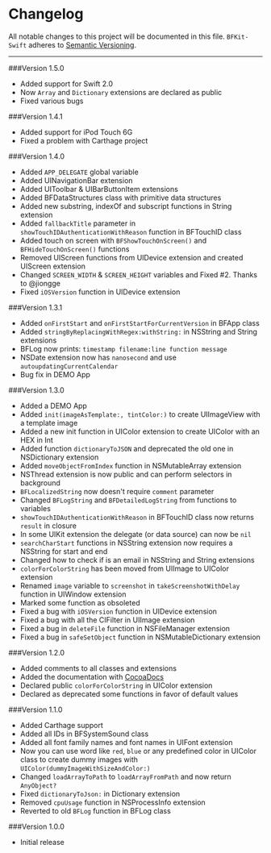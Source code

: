 Changelog
=========

All notable changes to this project will be documented in this file.
`BFKit-Swift` adheres to [Semantic Versioning](http://semver.org/).

---

###Version 1.5.0
- Added support for Swift 2.0
- Now ```Array``` and ```Dictionary``` extensions are declared as public
- Fixed various bugs

###Version 1.4.1
- Added support for iPod Touch 6G
- Fixed a problem with Carthage project

###Version 1.4.0
- Added ```APP_DELEGATE``` global variable
- Added UINavigationBar extension
- Added UIToolbar & UIBarButtonItem extensions
- Added BFDataStructures class with primitive data structures
- Added new substring, indexOf and subscript functions in String extension
- Added ```fallbackTitle``` parameter in ```showTouchIDAuthenticationWithReason``` function in BFTouchID class
- Added touch on screen with ```BFShowTouchOnScreen()``` and ```BFHideTouchOnScreen()``` functions
- Removed UIScreen functions from UIDevice extension and created UIScreen extension
- Changed ```SCREEN_WIDTH``` & ```SCREEN_HEIGHT``` variables and Fixed #2. Thanks to @jiongge
- Fixed ```iOSVersion``` function in UIDevice extension

###Version 1.3.1
- Added ```onFirstStart``` and ```onFirstStartForCurrentVersion``` in BFApp class
- Added ```stringByReplacingWithRegex:withString:``` in NSString and String extensions
- BFLog now prints: ```timestamp filename:line function message```
- NSDate extension now has ```nanosecond``` and use ```autoupdatingCurrentCalendar```
- Bug fix in DEMO App

###Version 1.3.0
- Added a DEMO App
- Added ```init(imageAsTemplate:, tintColor:)``` to create UIImageView with a template image
- Added a new init function in UIColor extension to create UIColor with an HEX in Int
- Added function ```dictionaryToJSON``` and deprecated the old one in NSDictionary extension
- Added ```moveObjectFromIndex``` function in NSMutableArray extension
- NSThread extension is now public and can perform selectors in background
- ```BFLocalizedString``` now doesn't require ```comment``` parameter
- Changed ```BFLogString``` and ```BFDetailedLogString``` from functions to variables
- ```showTouchIDAuthenticationWithReason``` in BFTouchID class now returns ```result``` in closure
- In some UIKit extension the delegate (or data source) can now be ```nil```
- ```searchCharStart``` functions in NSString extension now requires a NSString for start and end
- Changed how to check if is an email in NSString and String extensions
- ```colorForColorString``` has been moved from UIImage to UIColor extension
- Renamed ```image``` variable to ```screenshot``` in ```takeScreenshotWithDelay``` function in UIWindow extension
- Marked some function as obsoleted
- Fixed a bug with ```iOSVersion``` function in UIDevice extension
- Fixed a bug with all the CIFilter in UIImage extension
- Fixed a bug in ```deleteFile``` function in NSFileManager extension
- Fixed a bug in ```safeSetObject``` function in NSMutableDictionary extension

###Version 1.2.0
- Added comments to all classes and extensions
- Added the documentation with [CocoaDocs](http://cocoadocs.org/docsets/BFKit-Swift/)
- Declared public ```colorForColorString``` in UIColor extension
- Declared as deprecated some functions in favor of default values

###Version 1.1.0
- Added Carthage support
- Added all IDs in BFSystemSound class
- Added all font family names and font names in UIFont extension
- Now you can use word like ```red```, ```blue``` or any predefined color in UIColor class to create dummy images with ```UIColor(dummyImageWithSizeAndColor:)```
- Changed ```loadArrayToPath``` to ```loadArrayFromPath``` and now return ```AnyObject?```
- Fixed ```dictionaryToJson:``` in Dictionary extension
- Removed ```cpuUsage``` function in NSProcessInfo extension
- Reverted to old ```BFLog``` function in BFLog class

###Version 1.0.0
- Initial release

